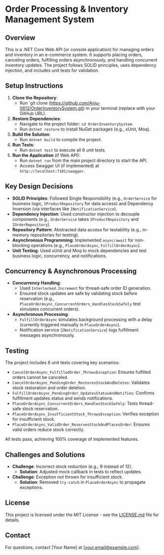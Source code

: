 # Order Processing & Inventory Management System

## Overview
This is a .NET Core Web API (or console application) for managing orders and inventory in an e-commerce system. It supports placing orders, canceling orders, fulfilling orders asynchronously, and handling concurrent inventory updates. The project follows SOLID principles, uses dependency injection, and includes unit tests for validation.

## Setup Instructions
1. **Clone the Repository**:
   - Run `git clone (https://github.com/Anju-0612/OrderInventorySystem.git) in your terminal (replace with your GitHub URL).
2. **Restore Dependencies**:
   - Navigate to the project folder: `cd OrderInventorySystem`.
   - Run `dotnet restore` to install NuGet packages (e.g., xUnit, Moq).
3. **Build the Solution**:
   - Run `dotnet build` to compile the project.
4. **Run Tests**:
   - Run `dotnet test` to execute all 6 unit tests.
5. **Run the Application** (if Web API):
   - Run `dotnet run` from the main project directory to start the API.
   - Access Swagger UI (if implemented) at `http://localhost:7101/swagger`.

## Key Design Decisions
- **SOLID Principles**: Followed Single Responsibility (e.g., `OrderService` for business logic, `IProductRepository` for data access) and Dependency Inversion (via interfaces like `INotificationService`).
- **Dependency Injection**: Used constructor injection to decouple components (e.g., `OrderService` takes `IProductRepository` and `IOrderRepository`).
- **Repository Pattern**: Abstracted data access for testability (e.g., in-memory repositories for testing).
- **Asynchronous Programming**: Implemented `async/await` for non-blocking operations (e.g., `PlaceOrderAsync`, `FulfillOrderAsync`).
- **Unit Testing**: Used xUnit and Moq to mock dependencies and test business logic, concurrency, and notifications.

## Concurrency & Asynchronous Processing
- **Concurrency Handling**:
  - Used `Interlocked.Increment` for thread-safe order ID generation.
  - Ensured stock updates are safe by validating stock before reservation (e.g., `PlaceOrderAsync_ConcurrentOrders_HandlesStockSafely` test simulates concurrent orders).
- **Asynchronous Processing**:
  - `FulfillOrderAsync` simulates background processing with a delay (currently triggered manually in `PlaceOrderAsync`).
  - Notification service (`INotificationService`) logs fulfillment messages asynchronously.

## Testing
The project includes 6 unit tests covering key scenarios:
- `CancelOrderAsync_FulfilledOrder_ThrowsException`: Ensures fulfilled orders cannot be canceled.
- `CancelOrderAsync_PendingOrder_RestoresStockAndDeletes`: Validates stock restoration and order deletion.
- `FulfillOrderAsync_PendingOrder_UpdatesStatusAndNotifies`: Confirms fulfillment updates status and sends notifications.
- `PlaceOrderAsync_ConcurrentOrders_HandlesStockSafely`: Tests thread-safe stock reservation.
- `PlaceOrderAsync_InsufficientStock_ThrowsException`: Verifies exception for insufficient stock.
- `PlaceOrderAsync_ValidOrder_ReservesStockAndPlacesOrder`: Ensures valid orders reduce stock correctly.

All tests pass, achieving 100% coverage of implemented features.

## Challenges and Solutions
- **Challenge**: Incorrect stock reduction (e.g., 9 instead of 12).
  - **Solution**: Adjusted mock callback in tests to reflect updates.
- **Challenge**: Exception not thrown for insufficient stock.
  - **Solution**: Removed `try-catch` in `PlaceOrderAsync` to propagate exceptions.

## License
This project is licensed under the MIT License - see the [LICENSE.md](LICENSE.md) file for details.

## Contact
For questions, contact [Your Name] at [your.email@example.com].
